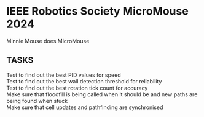 # IEEE Robotics Society MicroMouse 2024
Minnie Mouse does MicroMouse


## TASKS
Test to find out the best PID values for speed <br>
Test to find out the best wall detection threshold for reliability <br>
Test to find out the best rotation tick count for accuracy <br>
Make sure that floodfill is being called when it should be and new paths are being found when stuck <br>
Make sure that cell updates and pathfinding are synchronised <br>
